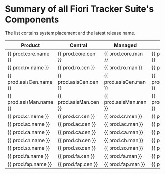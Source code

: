 # Summary of all Fiori Tracker Suite's Components

The list contains system placement and the latest release name.

|Product|Central|Managed|Latest release|Payment|
|--|--|--|--|--|
|{{ prod.core.name }}|{{ prod.core.cen }}|{{ prod.core.man }}|{{ prod.core.latestrel }}| {{prod.core.pay}} |
|{{ prod.ro.name }}|{{ prod.ro.cen }}|{{ prod.ro.man }}|{{ prod.ro.latestrel }}|{{ prod.ro.pay }}|
|{{ prod.asisCen.name }}|{{ prod.asisCen.cen }}|{{ prod.asisCen.man }}|{{ prod.asisCen.latestrel }}|{{ prod.asisCen.pay }}|
|{{ prod.asisMan.name }}|{{ prod.asisMan.cen }}|{{ prod.asisMan.man }}|{{ prod.asisMan.latestrel }}|{{ prod.asisMan.pay }}|
|{{ prod.cr.name }}|{{ prod.cr.cen }}|{{ prod.cr.man }}|{{ prod.cr.latestrel }}|{{ prod.cr.pay }}|
|{{ prod.ac.name }}|{{ prod.ac.cen }}|{{ prod.ac.man }}|{{ prod.ac.latestrel }}|{{ prod.ac.pay }}|
|{{ prod.ca.name }}|{{ prod.ca.cen }}|{{ prod.ca.man }}|{{ prod.ca.latestrel }}|{{ prod.ca.pay }}|
|{{ prod.ch.name }}|{{ prod.ch.cen }}|{{ prod.ch.man }}|{{ prod.ch.latestrel }}|{{ prod.ch.pay }}|
|{{ prod.so.name }}|{{ prod.so.cen }}|{{ prod.so.man }}|{{ prod.so.latestrel }}|{{ prod.so.pay }}|
|{{ prod.fa.name }}|{{ prod.fa.cen }}|{{ prod.fa.man }}|{{ prod.fa.latestrel }}|{{ prod.fa.pay }}|
|{{ prod.fap.name }}|{{ prod.fap.cen }}|{{ prod.fap.man }}|{{ prod.fap.latestrel }}|{{ prod.fap.pay }}|